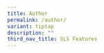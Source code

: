 ```yaml
---
title: Author
permalink: /author/
variant: tiptap
description: ""
third_nav_title: SLS Features
---
```

